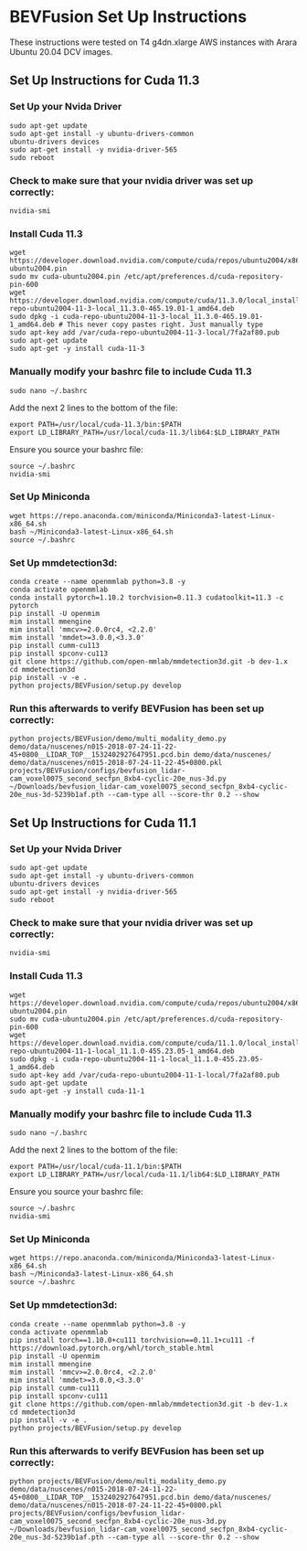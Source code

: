 # BEVFusion Set Up Instructions
These instructions were tested on T4 g4dn.xlarge AWS instances with Arara Ubuntu 20.04 DCV images.

## Set Up Instructions for Cuda 11.3
### Set Up your Nvida Driver
```
sudo apt-get update
sudo apt-get install -y ubuntu-drivers-common
ubuntu-drivers devices
sudo apt-get install -y nvidia-driver-565
sudo reboot
```

### Check to make sure that your nvidia driver was set up correctly:
```
nvidia-smi
```

### Install Cuda 11.3
```
wget https://developer.download.nvidia.com/compute/cuda/repos/ubuntu2004/x86_64/cuda-ubuntu2004.pin
sudo mv cuda-ubuntu2004.pin /etc/apt/preferences.d/cuda-repository-pin-600
wget https://developer.download.nvidia.com/compute/cuda/11.3.0/local_installers/cuda-repo-ubuntu2004-11-3-local_11.3.0-465.19.01-1_amd64.deb
sudo dpkg -i cuda-repo-ubuntu2004-11-3-local_11.3.0-465.19.01-1_amd64.deb # This never copy pastes right. Just manually type
sudo apt-key add /var/cuda-repo-ubuntu2004-11-3-local/7fa2af80.pub
sudo apt-get update
sudo apt-get -y install cuda-11-3
```

### Manually modify your bashrc file to include Cuda 11.3
```
sudo nano ~/.bashrc 
```

Add the next 2 lines to the bottom of the file:
```
export PATH=/usr/local/cuda-11.3/bin:$PATH
export LD_LIBRARY_PATH=/usr/local/cuda-11.3/lib64:$LD_LIBRARY_PATH
```

Ensure you source your bashrc file:
```
source ~/.bashrc
nvidia-smi
```

### Set Up Miniconda
```
wget https://repo.anaconda.com/miniconda/Miniconda3-latest-Linux-x86_64.sh
bash ~/Miniconda3-latest-Linux-x86_64.sh
source ~/.bashrc
```

### Set Up mmdetection3d:
```
conda create --name openmmlab python=3.8 -y
conda activate openmmlab
conda install pytorch=1.10.2 torchvision=0.11.3 cudatoolkit=11.3 -c pytorch
pip install -U openmim
mim install mmengine
mim install 'mmcv>=2.0.0rc4, <2.2.0'
mim install 'mmdet>=3.0.0,<3.3.0'
pip install cumm-cu113
pip install spconv-cu113
git clone https://github.com/open-mmlab/mmdetection3d.git -b dev-1.x
cd mmdetection3d
pip install -v -e .
python projects/BEVFusion/setup.py develop
```

### Run this afterwards to verify BEVFusion has been set up correctly:
```
python projects/BEVFusion/demo/multi_modality_demo.py demo/data/nuscenes/n015-2018-07-24-11-22-45+0800__LIDAR_TOP__1532402927647951.pcd.bin demo/data/nuscenes/ demo/data/nuscenes/n015-2018-07-24-11-22-45+0800.pkl projects/BEVFusion/configs/bevfusion_lidar-cam_voxel0075_second_secfpn_8xb4-cyclic-20e_nus-3d.py ~/Downloads/bevfusion_lidar-cam_voxel0075_second_secfpn_8xb4-cyclic-20e_nus-3d-5239b1af.pth --cam-type all --score-thr 0.2 --show
```

## Set Up Instructions for Cuda 11.1
### Set Up your Nvida Driver
```
sudo apt-get update
sudo apt-get install -y ubuntu-drivers-common
ubuntu-drivers devices
sudo apt-get install -y nvidia-driver-565
sudo reboot
```

### Check to make sure that your nvidia driver was set up correctly:
```
nvidia-smi
```

### Install Cuda 11.3
```
wget https://developer.download.nvidia.com/compute/cuda/repos/ubuntu2004/x86_64/cuda-ubuntu2004.pin
sudo mv cuda-ubuntu2004.pin /etc/apt/preferences.d/cuda-repository-pin-600
wget https://developer.download.nvidia.com/compute/cuda/11.1.0/local_installers/cuda-repo-ubuntu2004-11-1-local_11.1.0-455.23.05-1_amd64.deb
sudo dpkg -i cuda-repo-ubuntu2004-11-1-local_11.1.0-455.23.05-1_amd64.deb
sudo apt-key add /var/cuda-repo-ubuntu2004-11-1-local/7fa2af80.pub
sudo apt-get update
sudo apt-get -y install cuda-11-1
```

### Manually modify your bashrc file to include Cuda 11.3
```
sudo nano ~/.bashrc 
```

Add the next 2 lines to the bottom of the file:
```
export PATH=/usr/local/cuda-11.1/bin:$PATH
export LD_LIBRARY_PATH=/usr/local/cuda-11.1/lib64:$LD_LIBRARY_PATH
```

Ensure you source your bashrc file:
```
source ~/.bashrc
nvidia-smi
```

### Set Up Miniconda
```
wget https://repo.anaconda.com/miniconda/Miniconda3-latest-Linux-x86_64.sh
bash ~/Miniconda3-latest-Linux-x86_64.sh
source ~/.bashrc
```

### Set Up mmdetection3d:
```
conda create --name openmmlab python=3.8 -y
conda activate openmmlab
pip install torch==1.10.0+cu111 torchvision==0.11.1+cu111 -f https://download.pytorch.org/whl/torch_stable.html
pip install -U openmim
mim install mmengine
mim install 'mmcv>=2.0.0rc4, <2.2.0'
mim install 'mmdet>=3.0.0,<3.3.0'
pip install cumm-cu111
pip install spconv-cu111
git clone https://github.com/open-mmlab/mmdetection3d.git -b dev-1.x
cd mmdetection3d
pip install -v -e .
python projects/BEVFusion/setup.py develop
```

### Run this afterwards to verify BEVFusion has been set up correctly:
```
python projects/BEVFusion/demo/multi_modality_demo.py demo/data/nuscenes/n015-2018-07-24-11-22-45+0800__LIDAR_TOP__1532402927647951.pcd.bin demo/data/nuscenes/ demo/data/nuscenes/n015-2018-07-24-11-22-45+0800.pkl projects/BEVFusion/configs/bevfusion_lidar-cam_voxel0075_second_secfpn_8xb4-cyclic-20e_nus-3d.py ~/Downloads/bevfusion_lidar-cam_voxel0075_second_secfpn_8xb4-cyclic-20e_nus-3d-5239b1af.pth --cam-type all --score-thr 0.2 --show
```